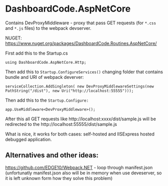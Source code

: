 # DashboardCode.AspNetCore

Contains DevProxyMiddleware - proxy that pass GET requests (for `*.css` and `*.js` files) to the webpack devserver.

NUGET: https://www.nuget.org/packages/DashboardCode.Routines.AspNetCore/

First add this to the Startup.cs

    using DashboardCode.AspNetCore.Http;

Then add this to `Startup.ConfigureServices()` changing folder that contains bundle and URI of webpack deverver:

    serviceCollection.AddSingleton( new DevProxyMiddlewareSettings(new PathString("/dist"), new Uri("http://localhost:55555")));

Then add this to the `Startup.Configure:`

    app.UseMiddleware<DevProxyMiddleware>();

After this all GET requests like http://localhost:xxxx/dist/sample.js will be redirected to the http://localhost:55555/dist/sample.js


What is nice, it works for both cases: self-hosted and IISExpress hosted debugged application.

## Alternatives and other ideas:

https://github.com/EDGE10/Webpack.NET - loop through manifest.json (unfortunatly manifest.json also will be in memory when use deveserver, so it is left unknown form how they solve this problem)

  [1]: https://www.nuget.org/packages/DashboardCode.AspNetCore.Http/


